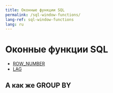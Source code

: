 ```yaml
---
title: Оконные функции SQL
permalink: /sql-window-functions/
lang-ref: sql-window-functions
lang: ru
---
```


# Оконные функции SQL
- [ROW_NUMBER](#row-number)
- [LAG](#lag)
## А как же GROUP BY
